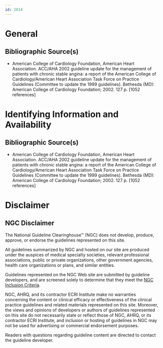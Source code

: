 ```yaml
---
id: 2814
---
```


# General

## Bibliographic Source(s)

- American College of Cardiology Foundation, American Heart Association. ACC/AHA 2002 guideline update for the management of patients with chronic stable angina: a report of the American College of Cardiology/American Heart Association Task Force on Practice Guidelines (Committee to update the 1999 guidelines). Bethesda (MD): American College of Cardiology Foundation; 2002. 127 p. [1052 references]

# Identifying Information and Availability

## Bibliographic Source(s)

- American College of Cardiology Foundation, American Heart Association. ACC/AHA 2002 guideline update for the management of patients with chronic stable angina: a report of the American College of Cardiology/American Heart Association Task Force on Practice Guidelines (Committee to update the 1999 guidelines). Bethesda (MD): American College of Cardiology Foundation; 2002. 127 p. [1052 references]

# Disclaimer

## NGC Disclaimer

The National Guideline Clearinghouse™ (NGC) does not develop, produce, approve, or endorse the guidelines represented on this site.

All guidelines summarized by NGC and hosted on our site are produced under the auspices of medical specialty societies, relevant professional associations, public or private organizations, other government agencies, health care organizations or plans, and similar entities.

Guidelines represented on the NGC Web site are submitted by guideline developers, and are screened solely to determine that they meet the [NGC Inclusion Criteria](/help-and-about/summaries/inclusion-criteria).

NGC, AHRQ, and its contractor ECRI Institute make no warranties concerning the content or clinical efficacy or effectiveness of the clinical practice guidelines and related materials represented on this site. Moreover, the views and opinions of developers or authors of guidelines represented on this site do not necessarily state or reflect those of NGC, AHRQ, or its contractor ECRI Institute, and inclusion or hosting of guidelines in NGC may not be used for advertising or commercial endorsement purposes.

Readers with questions regarding guideline content are directed to contact the guideline developer.


